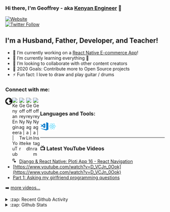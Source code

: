 ### Hi there, I'm Geoffrey - aka [Kenyan Engineer][website] 👋

[![Website](https://img.shields.io/website?label=GEOFFREYNYAGA.COM&style=for-the-badge&up_message=GO&url=https%3A%2F%2Fgeoffreynyaga.com)](https://geoffreynyaga.com)
<br>
[![Twitter Follow](https://img.shields.io/twitter/follow/geoffreynyaga?label=FOLLOW%20%40geoffreynyaga&style=for-the-badge)](https://twitter.com/geoffreynyaga)

## I'm a Husband, Father, Developer, and Teacher!

- 🔭 I’m currently working on a [React Native E-commerce App][website]!
- 🌱 I’m currently learning everything 🤣
- 👯 I’m looking to collaborate with other content creators
- 🥅 2020 Goals: Contribute more to Open Source projects
- ⚡ Fun fact: I love to draw and play guitar / drums

### Connect with me:

[<img align="left" alt="geoffreynyaga.com" width="22px" src="https://raw.githubusercontent.com/iconic/open-iconic/master/svg/globe.svg" />][website]
[<img align="left" alt="Kenyan Engineer | YouTube" width="22px" src="https://cdn.jsdelivr.net/npm/simple-icons@v3/icons/youtube.svg" />][youtube]
[<img align="left" alt="Geoffrey Nyaga | Twitter" width="22px" src="https://cdn.jsdelivr.net/npm/simple-icons@v3/icons/twitter.svg" />][twitter]
[<img align="left" alt="Geoffrey Nyaga | LinkedIn" width="22px" src="https://cdn.jsdelivr.net/npm/simple-icons@v3/icons/linkedin.svg" />][linkedin]
[<img align="left" alt="Geoffrey Nyaga | Instagram" width="22px" src="https://cdn.jsdelivr.net/npm/simple-icons@v3/icons/instagram.svg" />][instagram]

<br />

### Languages and Tools:

[<img align="left" alt="Visual Studio Code" width="26px" src="https://raw.githubusercontent.com/github/explore/80688e429a7d4ef2fca1e82350fe8e3517d3494d/topics/visual-studio-code/visual-studio-code.png" />][ pytest django and django rest framework: 1 - django setup playlist ]

[<img align="left" alt="HTML5" width="26px" src="https://raw.githubusercontent.com/github/explore/80688e429a7d4ef2fca1e82350fe8e3517d3494d/topics/react/react.png" />][fullstack django and react native: m-pesa daraja api playlist]

<br />
<br />

---

### 📺 Latest YouTube Videos

<!-- YOUTUBE:START -->

- [Django & React Native: Ploti App 16 - React Navigation
  ](https://www.youtube.com/channel/UCmGMFufi9groUEokVw9XGJg)
- [https://www.youtube.com/watch?v=D_VCJn_0Ook](https://www.youtube.com/watch?v=D_VCJn_0Ook)
- [Part 1: Asking my girlfriend programming questions
  ](https://www.youtube.com/watch?v=1BNptrR9crs&t=5s)

<!-- YOUTUBE:END -->

➡️ [more videos...](https://www.youtube.com/channel/UCmGMFufi9groUEokVw9XGJg)

<details>
  <summary>:zap: Recent Github Activity</summary>

</details>

<details>
  <summary>:zap: Github Stats</summary>

  <img align="left" alt="Geoffrey's Github Stats" src="https://github-readme-stats.Geoffrey Nyaga.vercel.app/api?username=geoffreynyaga&show_icons=true&hide_border=true" />

</details>

[website]: https://geoffreynyaga.com
[twitter]: https://twitter.com/geoffreynyaga
[youtube]: https://www.youtube.com/channel/UCmGMFufi9groUEokVw9XGJg
[instagram]: https://instagram.com/nyagageoffrey
[linkedin]: https://linkedin.com/in/geoffreynyaga
[fullstack django and react native: m-pesa daraja api playlist]: https://www.youtube.com/playlist?list=PLP1DxoSC17LaBjsqv_9TfxjP8Q44J5mOx
[pytest django and django rest framework: 1 - django setup playlist]: https://www.youtube.com/watch?v=KIIdbVs7e8I&list=PLP1DxoSC17LZTTzgfq0Dimkm6eWJQC9ki
